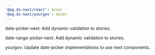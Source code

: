 ```yaml
---
'@ag.ds-next/react': minor
'@ag.ds-next/yourgov': minor
---
```


date-picker-next: Add dynamic validation to stories.

date-range-picker-next: Add dynamic validation to stories.

yourgov: Update date-picker implementations to use next components.

